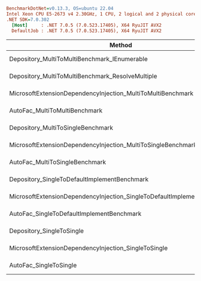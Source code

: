 ``` ini

BenchmarkDotNet=v0.13.3, OS=ubuntu 22.04
Intel Xeon CPU E5-2673 v4 2.30GHz, 1 CPU, 2 logical and 2 physical cores
.NET SDK=7.0.302
  [Host]     : .NET 7.0.5 (7.0.523.17405), X64 RyuJIT AVX2
  DefaultJob : .NET 7.0.5 (7.0.523.17405), X64 RyuJIT AVX2


```
|                                                                  Method |       Mean |     Error |    StdDev | Allocated |
|------------------------------------------------------------------------ |-----------:|----------:|----------:|----------:|
|                            Depository_MultiToMultiBenchmark_IEnumerable |   7.953 μs | 0.1546 μs | 0.2217 μs |   4.57 KB |
|                        Depository_MultiToMultiBenchmark_ResolveMultiple |   7.042 μs | 0.1404 μs | 0.2268 μs |   4.44 KB |
|             MicrosoftExtensionDependencyInjection_MultiToMultiBenchmark |   5.026 μs | 0.1004 μs | 0.2287 μs |   4.51 KB |
|                                           AutoFac_MultiToMultiBenchmark | 172.198 μs | 3.3887 μs | 4.7505 μs |  24.19 KB |
|                                       Depository_MultiToSingleBenchmark |   6.430 μs | 0.1260 μs | 0.1807 μs |   3.79 KB |
|            MicrosoftExtensionDependencyInjection_MultiToSingleBenchmark |   4.373 μs | 0.1533 μs | 0.4495 μs |   3.95 KB |
|                                          AutoFac_MultiToSingleBenchmark |  43.100 μs | 0.8528 μs | 1.1673 μs |  16.26 KB |
|                            Depository_SingleToDefaultImplementBenchmark |   4.477 μs | 0.0834 μs | 0.1248 μs |   2.89 KB |
| MicrosoftExtensionDependencyInjection_SingleToDefaultImplementBenchmark |   3.492 μs | 0.2114 μs | 0.6232 μs |    3.6 KB |
|                               AutoFac_SingleToDefaultImplementBenchmark |  32.209 μs | 0.6308 μs | 0.7264 μs |  13.31 KB |
|                                               Depository_SingleToSingle |   5.386 μs | 0.1058 μs | 0.1259 μs |   3.42 KB |
|                    MicrosoftExtensionDependencyInjection_SingleToSingle |   4.097 μs | 0.2344 μs | 0.6910 μs |    3.8 KB |
|                                                  AutoFac_SingleToSingle |  35.907 μs | 0.7163 μs | 1.2545 μs |  13.79 KB |

